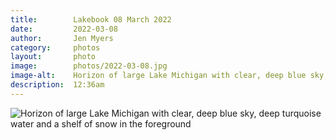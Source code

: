 ```yaml
---
title:        Lakebook 08 March 2022
date:         2022-03-08
author:       Jen Myers
category:     photos
layout:       photo
image:        photos/2022-03-08.jpg
image-alt:    Horizon of large Lake Michigan with clear, deep blue sky, deep turquoise water and a shelf of snow in the foreground
description:  12:36am
---
```


<div><img alt="Horizon of large Lake Michigan with clear, deep blue sky, deep turquoise water and a shelf of snow in the foreground" src="{{ site.baseurl }}/images/photos/2022-03-08.jpg" /></div>
